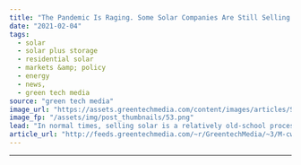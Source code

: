 ```yaml
---
title: "The Pandemic Is Raging. Some Solar Companies Are Still Selling Door-to-Door"
date: "2021-02-04"
tags: 
  - solar
  - solar plus storage 
  - residential solar
  - markets &amp; policy
  - energy
  - news,
  - green tech media
source: "green tech media"
image_url: "https://assets.greentechmedia.com/content/images/articles/Sunrun_RooftopSolar_Aerial_sunny_XL.jpg"
image_fp: "/assets/img/post_thumbnails/53.png"
lead: "In normal times, selling solar is a relatively old-school process. Branded vans cruise neighborhoods, unloading employees who knock on dozens of doors. When they’re lucky enough to find a sympathetic ear, many sellers step into a customer’s home, rea ..."
article_url: "http://feeds.greentechmedia.com/~r/GreentechMedia/~3/M-cwfa9Dy80/the-pandemic-rages-on-some-solar-companies-are-still-selling-door-to-door"
---
```


---
